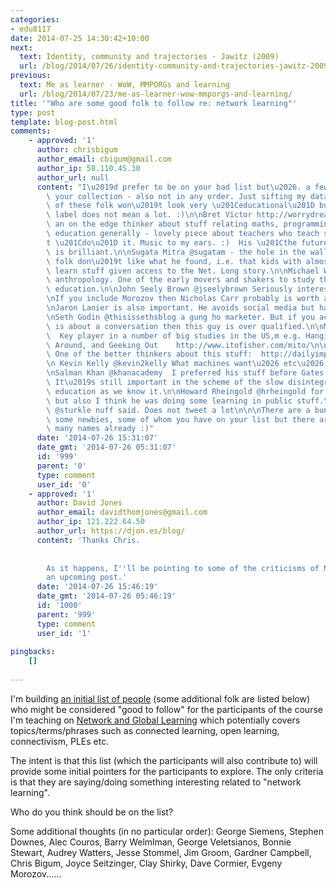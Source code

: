```yaml
---
categories:
- edu8117
date: 2014-07-25 14:30:42+10:00
next:
  text: Identity, community and trajectories - Jawitz (2009)
  url: /blog/2014/07/26/identity-community-and-trajectories-jawitz-2009/
previous:
  text: Me as learner - WoW, MMPORGs and learning
  url: /blog/2014/07/23/me-as-learner-wow-mmporgs-and-learning/
title: '"Who are some good folk to follow re: network learning"'
type: post
template: blog-post.html
comments:
    - approved: '1'
      author: chrisbigum
      author_email: cbigum@gmail.com
      author_ip: 58.110.45.30
      author_url: null
      content: "I\u2019d prefer to be on your bad list but\u2026. a few more names for\
        \ your collection - also not in any order. Just sifting my database\u2026.. Some\
        \ of these folk won\u2019t look very \u201Ceducational\u201D but they are. The\
        \ label does not mean a lot. :)\n\nBret Victor http://worrydream.com/ - @worrydream\
        \ an on the edge thinker about stuff relating maths, programming, design\u2026\
        \ education generally - lovely piece about teachers who teach stuff but don\u2019\
        t \u201Cdo\u201D it. Music to my ears. :)  His \u201Cthe future of programming\u201D\
        \ is brilliant.\n\nSugata Mitra @sugatam - the hole in the wall guy.  A lot of\
        \ folk don\u2019t like what he found, i.e. that kids with almost no support can\
        \ learn stuff given access to the Net. Long story.\n\nMichael Wesch  @mwesch digital\
        \ anthropology. One of the early movers and shakers to study things Internet and\
        \ education.\n\nJohn Seely Brown @jseelybrown Seriously interesting thinker.\n\
        \nIf you include Morozov then Nicholas Carr probably is worth a list.  http://www.nicholascarr.com/\n\
        \nJaron Lanier is also important. He avoids social media but has a site.  http://www.jaronlanier.com/\n\
        \nSeth Godin @thisissethsblog a gung ho marketer. But if you accept that teaching\
        \ is about a conversation then this guy is over qualified.\n\nMimi Ito @mizuko\
        \  Key player in a number of big studies in the US,m e.g. Hanging Out, Messing\
        \ Around, and Geeking Out    http://www.itofisher.com/mito/\n\nMark Johnson @mjwtweet\
        \ One of the better thinkers about this stuff:  http://dailyimprovisation.blogspot.com.au/\n\
        \n Kevin Kelly @kevin2kelly What machines want\u2026 etc\u2026  http://kk.org/\n\
        \nSalman Khan @khanacademy  I preferred his stuff before Gates began funding him.\
        \ It\u2019s still important in the scheme of the slow disintegration of formal\
        \ education as we know it.\n\nHoward Rheingold @hrheingold for a lot of reasons\
        \ but also I think he was doing some learning in public stuff.\n\nSherry Turkle\
        \ @sturkle nuff said. Does not tweet a lot\n\n\nThere are a bunch of others and\
        \ some newbies, some of whom you have on your list but there are probably too\
        \ many names already :)"
      date: '2014-07-26 15:31:07'
      date_gmt: '2014-07-26 05:31:07'
      id: '999'
      parent: '0'
      type: comment
      user_id: '0'
    - approved: '1'
      author: David Jones
      author_email: davidthomjones@gmail.com
      author_ip: 121.222.64.50
      author_url: https://djon.es/blog/
      content: 'Thanks Chris.
    
    
        As it happens, I''ll be pointing to some of the criticisms of Mitra''s work in
        an upcoming post.'
      date: '2014-07-26 15:46:19'
      date_gmt: '2014-07-26 05:46:19'
      id: '1000'
      parent: '999'
      type: comment
      user_id: '1'
    
pingbacks:
    []
    
---
```

I'm building [an initial list of people](https://www.diigo.com/user/djplaner/nglpeople) (some additional folk are listed below) who might be considered "good to follow" for the participants of the course I'm teaching on [Network and Global Learning](http://netgl.wordpress.com/) which potentially covers topics/terms/phrases such as connected learning, open learning, connectivism, PLEs etc.

The intent is that this list (which the participants will also contribute to) will provide some initial pointers for the participants to explore. The only criteria is that they are saying/doing something interesting related to "network learning".

Who do you think should be on the list?

Some additional thoughts (in no particular order): George Siemens, Stephen Downes, Alec Couros, Barry Welmlman, George Veletsianos, Bonnie Stewart, Audrey Watters, Jesse Stommel, Jim Groom, Gardner Campbell, Chris Bigum, Joyce Seitzinger, Clay Shirky, Dave Cormier, Evgeny Morozov......